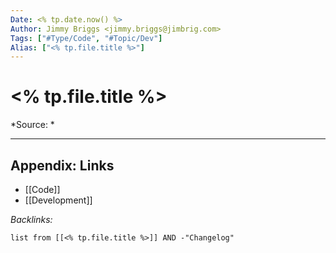 ```yaml
---
Date: <% tp.date.now() %>
Author: Jimmy Briggs <jimmy.briggs@jimbrig.com>
Tags: ["#Type/Code", "#Topic/Dev"]
Alias: ["<% tp.file.title %>"]
---
```


# <% tp.file.title %>

*Source: *


***

## Appendix: Links

- [[Code]]
- [[Development]]

*Backlinks:*

```dataview
list from [[<% tp.file.title %>]] AND -"Changelog"
```